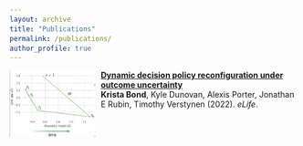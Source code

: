 ```yaml
---
layout: archive
title: "Publications"
permalink: /publications/
author_profile: true
---
```


<img align="left" src="/images/drift_bound_dynamic_.png" width="150" style="margin-right:10px"/> <b>[Dynamic decision policy reconfiguration under outcome uncertainty](https://elifesciences.org/articles/65540)</b> <br>
<b>Krista Bond</b>, Kyle Dunovan, Alexis Porter, Jonathan E Rubin, Timothy Verstynen (2022).
<i>eLife</i>.

<br style="clear:both" />
<br>
